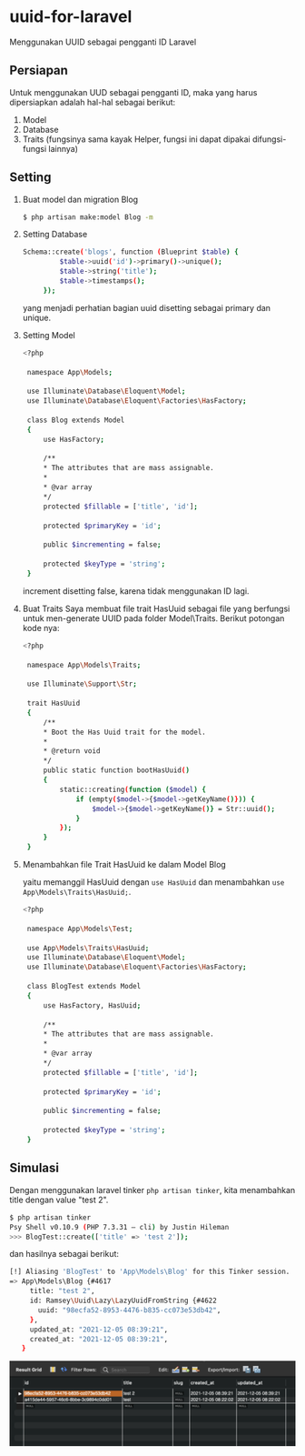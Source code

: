 # uuid-for-laravel
Menggunakan UUID sebagai pengganti ID Laravel

## Persiapan
Untuk menggunakan UUD sebagai pengganti ID, maka yang harus dipersiapkan adalah hal-hal sebagai berikut: 

1. Model
2. Database
3. Traits (fungsinya sama kayak Helper, fungsi ini dapat dipakai difungsi-fungsi lainnya)


## Setting
1. Buat model dan migration Blog
   ```sh
   $ php artisan make:model Blog -m
   ```

2. Setting Database
   ```sh
   Schema::create('blogs', function (Blueprint $table) {
            $table->uuid('id')->primary()->unique();
            $table->string('title');
            $table->timestamps();
        });
   ```
   yang menjadi perhatian bagian uuid disetting sebagai primary dan unique.

3. Setting Model
   ```sh
   <?php

    namespace App\Models;

    use Illuminate\Database\Eloquent\Model;
    use Illuminate\Database\Eloquent\Factories\HasFactory;

    class Blog extends Model
    {
        use HasFactory;

        /**
        * The attributes that are mass assignable.
        *
        * @var array
        */
        protected $fillable = ['title', 'id'];

        protected $primaryKey = 'id';

        public $incrementing = false;

        protected $keyType = 'string';
    }

   ```
   increment disetting false, karena tidak menggunakan ID lagi.

4. Buat Traits
   Saya membuat file trait HasUuid sebagai file yang berfungsi untuk men-generate UUID pada folder Model\Traits. Berikut potongan kode nya:
   ```sh
   <?php

    namespace App\Models\Traits;

    use Illuminate\Support\Str;

    trait HasUuid
    {
        /**
        * Boot the Has Uuid trait for the model.
        *
        * @return void
        */
        public static function bootHasUuid()
        {
            static::creating(function ($model) {
                if (empty($model->{$model->getKeyName()})) {
                    $model->{$model->getKeyName()} = Str::uuid();
                }
            });
        }
    }

   ```

5. Menambahkan file Trait HasUuid ke dalam Model Blog
   
   yaitu memanggil HasUuid dengan ```use HasUuid``` dan menambahkan ```use App\Models\Traits\HasUuid;```.
   ```sh
   <?php

    namespace App\Models\Test;

    use App\Models\Traits\HasUuid;
    use Illuminate\Database\Eloquent\Model;
    use Illuminate\Database\Eloquent\Factories\HasFactory;

    class BlogTest extends Model
    {
        use HasFactory, HasUuid;

        /**
        * The attributes that are mass assignable.
        *
        * @var array
        */
        protected $fillable = ['title', 'id'];

        protected $primaryKey = 'id';

        public $incrementing = false;

        protected $keyType = 'string';
    }

    ```

## Simulasi

Dengan menggunakan laravel tinker ```php artisan tinker```, kita menambahkan title dengan value "test 2".

```sh
$ php artisan tinker
Psy Shell v0.10.9 (PHP 7.3.31 — cli) by Justin Hileman
>>> BlogTest::create(['title' => 'test 2']);
```

dan hasilnya sebagai berikut:

```sh
[!] Aliasing 'BlogTest' to 'App\Models\Blog' for this Tinker session.
=> App\Models\Blog {#4617
     title: "test 2",
     id: Ramsey\Uuid\Lazy\LazyUuidFromString {#4622
       uuid: "98ecfa52-8953-4476-b835-cc073e53db42",
     },
     updated_at: "2021-12-05 08:39:21",
     created_at: "2021-12-05 08:39:21",
   }
```
<img  src="https://github.com/niomictomi/uuid-for-laravel/blob/main/file/ssdb.png">